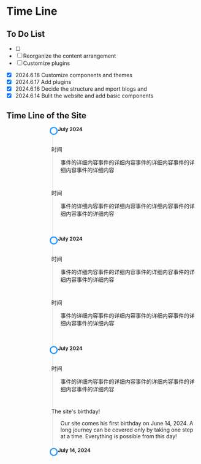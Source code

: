# Time Line

## To Do List
- [ ] 
- [ ] Reorganize the content arrangement
- [ ] Customize plugins

* [x] 2024.6.18 Customize components and themes  
* [x] 2024.6.17 Add plugins
* [x] 2024.6.16 Decide the structure and mport blogs and   
* [x] 2024.6.14 Bulit the website and add basic components

## Time Line of the Site

<div style='margin-left:18%'>
<ul class="timeline-list">
<!-- The Top 1 -->
<li class="timeline-item">
    <div class="timeline-item_tail"></div>
    <div class="timeline-item_node"></div>
    <div class="timeline-item_wrapper">
        <div class="timeline-item_timestamp">July 2024</div>
        <div class="timeline-item_content"><br><!-- 每块顶部单独留一些空间 -->
            <div class="tbox">
                <div class='outerBox'>
                    <div class="dateBox"><div>
                        <tl-title>时间</tl-title>
                        <ul>事件的详细内容事件的详细内容事件的详细内容事件的详细内容事件的详细内容</ul>
                    </div></div>
                </div>
            </div>
            <div class="tbox">
                <div class='outerBox'>
                    <div class="dateBox"><div>
                        <tl-title>时间</tl-title>
                        <ul>事件的详细内容事件的详细内容事件的详细内容事件的详细内容事件的详细内容</ul>
                    </div></div>
                </div>
            </div>
        </div>
    </div>
</li>
<!-- Another Part -->
<li class="timeline-item">
    <div class="timeline-item_tail"></div>
    <div class="timeline-item_node"></div>
    <div class="timeline-item_wrapper">
        <div class="timeline-item_timestamp">July 2024</div>
        <div class="timeline-item_content"><br><!-- 每块顶部单独留一些空间 -->
            <div class="tbox">
                <div class='outerBox'>
                    <div class="dateBox"><div>
                        <tl-title>时间</tl-title>
                        <ul>事件的详细内容事件的详细内容事件的详细内容事件的详细内容事件的详细内容</ul>
                    </div></div>
                </div>
            </div>
            <div class="tbox">
                <div class='outerBox'>
                    <div class="dateBox"><div>
                        <tl-title>时间</tl-title>
                        <ul>事件的详细内容事件的详细内容事件的详细内容事件的详细内容事件的详细内容</ul>
                    </div></div>
                </div>
            </div>
        </div>
    </div>
</li>
<!-- The Bottom Part -->
<li class="timeline-item">
    <div class="timeline-item_tail"></div>
     <div class="timeline-item_tail_add" style='top:10px'></div>
    <div class="timeline-item_node"></div>
    <div class="timeline-item_wrapper">
        <div class="timeline-item_timestamp">July 2024</div>
        <div class="timeline-item_content"><br><!-- 每块顶部单独留一些空间 -->
            <div class="tbox">
                <div class='outerBox'>
                    <div class="dateBox"><div>
                        <tl-title>时间</tl-title>
                        <ul>事件的详细内容事件的详细内容事件的详细内容事件的详细内容事件的详细内容</ul>
                    </div></div>
                </div>
            </div>
            <div class="tbox">
                <div class='outerBox'>
                    <div class="dateBox"><div>
                        <tl-title> The site's birthday!</tl-title>
                        <ul>
Our site comes his first birthday on June 14, 2024. A long journey can be covered only by taking one step at a time.
Everything is possible from this day! 
                        </ul></div></div>
                </div>
            </div>
        </div>
    </div>
    <div class="timeline-item_node"></div>
    <div class="timeline-item_wrapper">
    <div class="timeline-item_timestamp">July 14, 2024</div>
</li>
</ul>
</div>

<style>
.timeline-list{
    margin: 0;
    font-size: 14px;
    list-style: none;  
}
.timeline-item:last-child .timeline-item_tail {
    display: none;
}
.timeline-item{
    position: relative;
    padding-bottom: 20px;
}
.timeline-item_tail{
    position: absolute;
    left: 5px;
    height: 100%;
    border-left: 2px solid rgb(228,231,237);
}

.timeline-item_tail_add{
    position: absolute;
    left: 5px;
    height: 285px;
    border-left: 2px solid rgb(228,231,237);
}

.timeline-item_node{
    position: absolute;
    background-color: #e4e7ed;
    border-radius: 50%;
    display: flex;
    justify-content: center;
    align-items: center;
    left: -2px;
    width: 15px;
    height: 15px;
    background: #fff;
    border:3px solid #2395FF
}
.timeline-item_wrapper{
    position: relative;
    padding-left: 20px;
    top: 0px;
}
.timeline-item_timestamp{
    margin-bottom: 8px;
    padding-top: 0px;
    color: #242424;
    line-height: 1;
    font-weight: 700;
    font-size: 13px;      
}
.delclass{
    color: #0379FB;
    font-weight: normal;
    cursor: pointer;
}
.delclass:hover{
    color: #2395FF;
}
.tbox{
    padding:10px;
    height:94px;
    margin-left: -27px;
}
.tbox-content{
    background:rgb(238, 255, 255);
    padding: 15px;
    width: auto;
    height: auto;
}
.pannel{
    border-radius: 4px;
    border: 1px solid #ebeef5;
    background-color: #fff;
    overflow: hidden;
    color: #303133;
    transition: .3s;
   
}
.pannel-header{
    padding: 20px;
}
.pannel-body{
    padding: 20px;
}
.pannel.shadow{
    box-shadow: 0 2px 12px 0 rgba(0,0,0,.1);
}
.config{
    background:rgba(252,252,252,1);
    padding: 20px;
    margin-bottom: 15px;
    position: relative;  
}
.delItem{
    position: absolute;
    font-size: 17px;
    color: #333;
    top: -8px;
    right: -5px;
    cursor: pointer;
}
.config-content{
    margin-top: 15px;
}
.imgLabel{
    width: 80px;
    color: #999;
}
.imgList{
    margin-left: 80px;
    padding: 10px;
    background: rgba(246,246,246,1);
}
</style>

